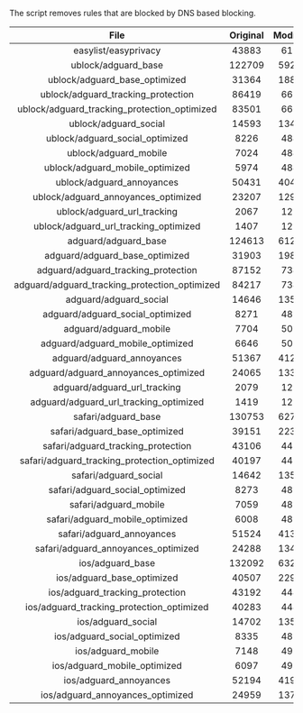 The script removes rules that are blocked by DNS based blocking.


| File | Original | Modified |
|:----:|:-----:|:-----:|
| easylist/easyprivacy | 43883 | 6194 |
| ublock/adguard_base | 122709 | 59282 |
| ublock/adguard_base_optimized | 31364 | 18836 |
| ublock/adguard_tracking_protection | 86419 | 6670 |
| ublock/adguard_tracking_protection_optimized | 83501 | 6669 |
| ublock/adguard_social | 14593 | 13481 |
| ublock/adguard_social_optimized | 8226 | 4846 |
| ublock/adguard_mobile | 7024 | 4842 |
| ublock/adguard_mobile_optimized | 5974 | 4841 |
| ublock/adguard_annoyances | 50431 | 40446 |
| ublock/adguard_annoyances_optimized | 23207 | 12924 |
| ublock/adguard_url_tracking | 2067 | 1225 |
| ublock/adguard_url_tracking_optimized | 1407 | 1225 |
| adguard/adguard_base | 124613 | 61277 |
| adguard/adguard_base_optimized | 31903 | 19824 |
| adguard/adguard_tracking_protection | 87152 | 7349 |
| adguard/adguard_tracking_protection_optimized | 84217 | 7348 |
| adguard/adguard_social | 14646 | 13541 |
| adguard/adguard_social_optimized | 8271 | 4884 |
| adguard/adguard_mobile | 7704 | 5021 |
| adguard/adguard_mobile_optimized | 6646 | 5020 |
| adguard/adguard_annoyances | 51367 | 41294 |
| adguard/adguard_annoyances_optimized | 24065 | 13357 |
| adguard/adguard_url_tracking | 2079 | 1235 |
| adguard/adguard_url_tracking_optimized | 1419 | 1235 |
| safari/adguard_base | 130753 | 62712 |
| safari/adguard_base_optimized | 39151 | 22388 |
| safari/adguard_tracking_protection | 43106 | 4434 |
| safari/adguard_tracking_protection_optimized | 40197 | 4433 |
| safari/adguard_social | 14642 | 13530 |
| safari/adguard_social_optimized | 8273 | 4881 |
| safari/adguard_mobile | 7059 | 4884 |
| safari/adguard_mobile_optimized | 6008 | 4883 |
| safari/adguard_annoyances | 51524 | 41383 |
| safari/adguard_annoyances_optimized | 24288 | 13420 |
| ios/adguard_base | 132092 | 63228 |
| ios/adguard_base_optimized | 40507 | 22912 |
| ios/adguard_tracking_protection | 43192 | 4442 |
| ios/adguard_tracking_protection_optimized | 40283 | 4441 |
| ios/adguard_social | 14702 | 13563 |
| ios/adguard_social_optimized | 8335 | 4896 |
| ios/adguard_mobile | 7148 | 4923 |
| ios/adguard_mobile_optimized | 6097 | 4922 |
| ios/adguard_annoyances | 52194 | 41949 |
| ios/adguard_annoyances_optimized | 24959 | 13713 |